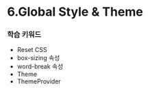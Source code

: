 # 6.Global Style & Theme

### 학습 키워드

* Reset CSS
* box-sizing 속성
* word-break 속성
* Theme
* ThemeProvider

